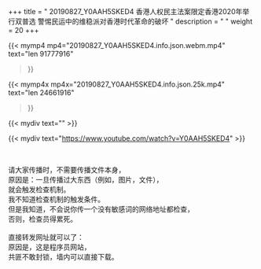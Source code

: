 +++
title = " 20190827_Y0AAH5SKED4 香港人权民主法案限定香港2020年举行双普选  警惕民运中的维稳派对香港时代革命的破坏 "
description = "  "
weight = 20
+++

{{< mymp4 mp4="20190827_Y0AAH5SKED4.info.json.webm.mp4" 
text="len 91777916"
>}}

{{< mymp4x  mp4x="20190827_Y0AAH5SKED4.info.json.25k.mp4"
text="len 24661916"
>}}


{{< mydiv text="" >}}
<br>

{{< mydiv text="https://www.youtube.com/watch?v=Y0AAH5SKED4" >}}


<br>

请大家传播时，不需要传播文件本身，<br>
原因是：一旦传播过大东西（例如，图片，文件），<br>
就会触发检查机制。<br>
我不知道检查机制的触发条件。<br>
但是我知道，不会说你传一个没有敏感词的网络地址都检查，<br>
否则，检查员得累死。<br><br>
直接转发网址就可以了：<br>
原因是，这是程序员网站，<br>
共匪不敢封锁，墙内可以直接下载。



